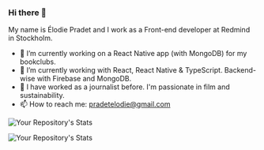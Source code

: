### Hi there 👋

My name is Élodie Pradet and I work as a Front-end developer at Redmind in Stockholm. 

- 🔭 I’m currently working on a React Native app (with MongoDB) for my bookclubs.
- 🌱 I’m currently working with React, React Native & TypeScript. Backend-wise with Firebase and MongoDB.
- 🎈 I have worked as a journalist before. I'm passionate in film and sustainability.
- 📫 How to reach me: pradetelodie@gmail.com


![Your Repository's Stats](https://github-readme-stats.vercel.app/api/top-langs/?username=hellodit33&theme=white-green)

![Your Repository's Stats](https://github-readme-stats.vercel.app/api?username=hellodit33&show_icons=true)
